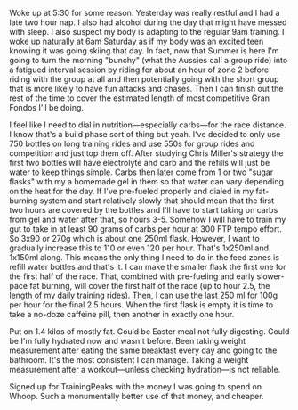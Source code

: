 Woke up at 5:30 for some reason. Yesterday was really restful and I had a late two hour nap. I also had alcohol during the day that might have messed with sleep. I also suspect my body is adapting to the regular 9am training. I woke up naturally at 6am Saturday as if my body was an excited teen knowing it was going skiing that day. In fact, now that Summer is here I'm going to turn the morning "bunchy" (what the Aussies call a group ride) into a fatigued interval session by riding for about an hour of zone 2 before riding with the group at all and then potentially going with the short group that is more likely to have fun attacks and chases. Then I can finish out the rest of the time to cover the estimated length of most competitive Gran Fondos I'll be doing.

I feel like I need to dial in nutrition—especially carbs—for the race distance. I know that's a build phase sort of thing but yeah. I've decided to only use 750 bottles on long training rides and use 550s for group rides and competition and just top them off. After studying Chris Miller's strategy the first two bottles will have electrolyte and carb and the refills will just be water to keep things simple. Carbs then later come from 1 or two "sugar flasks" with my a homemade gel in them so that water can vary depending on the heat for the day. If I've pre-fueled properly and dialed in my fat-burning system and start relatively slowly that should mean that the first two hours are covered by the bottles and I'll have to start taking on carbs from gel and water after that, so hours 3-5. Somehow I will have to train my gut to take in at least 90 grams of carbs per hour at 300 FTP tempo effort. So 3x90 or 270g which is about one 250ml flask. However, I want to gradually increase this to 110 or even 120 per hour. That's 1x250ml and 1x150ml along. This means the only thing I need to do in the feed zones is refill water bottles and that's it.  I can make the smaller flask the first one for the first half of the race. That, combined with pre-fueling and early slower-pace fat burning, will cover the first half of the race (up to hour 2.5, the length of my daily training rides). Then, I can use the last 250 ml for 100g per hour for the final 2.5 hours. When the first flask is empty it is time to take a no-doze caffeine pill, then another in exactly one hour.

Put on 1.4 kilos of mostly fat. Could be Easter meal not fully digesting. Could be I'm fully hydrated now and wasn't before. Been taking weight measurement after eating the same breakfast every day and going to the bathroom. It's the most consistent I can manage. Taking a weight measurement after a workout—unless checking hydration—is not reliable.

Signed up for TrainingPeaks with the money I was going to spend on Whoop. Such a monumentally better use of that money, and cheaper.